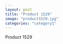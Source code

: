 ```yaml
---
layout: post
title: "Product 1529"
image: "product1529.jpg"
categories: "category1"
---
```

Product 1529
